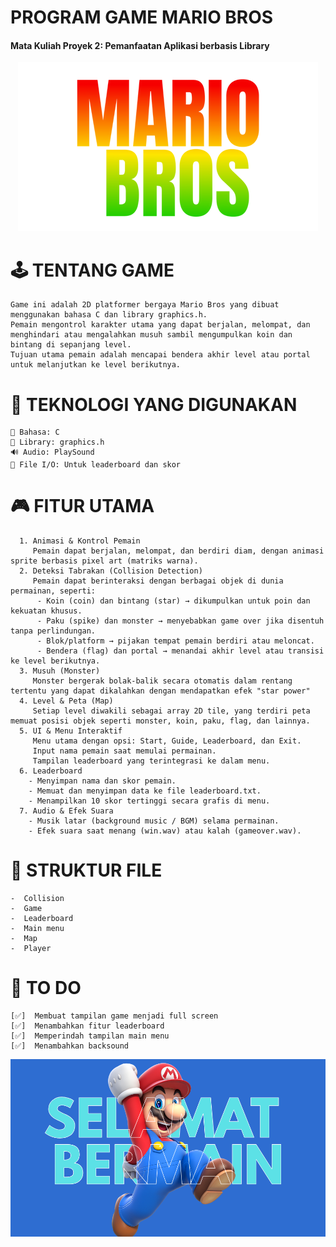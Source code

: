 # **PROGRAM GAME MARIO BROS**
#### Mata Kuliah Proyek 2: Pemanfaatan Aplikasi berbasis Library

<p align="center">
  <img src="https://raw.githubusercontent.com/Zsweetieszt/Proyek2/master/assets/name.png" alt="Logo" />
</p>

# 🕹️ TENTANG GAME
    
    Game ini adalah 2D platformer bergaya Mario Bros yang dibuat menggunakan bahasa C dan library graphics.h. 
    Pemain mengontrol karakter utama yang dapat berjalan, melompat, dan menghindari atau mengalahkan musuh sambil mengumpulkan koin dan bintang di sepanjang level. 
    Tujuan utama pemain adalah mencapai bendera akhir level atau portal untuk melanjutkan ke level berikutnya.

# 🚀 TEKNOLOGI YANG DIGUNAKAN

    🔧 Bahasa: C
    🧱 Library: graphics.h
    🔊 Audio: PlaySound 
    📂 File I/O: Untuk leaderboard dan skor

# 🎮 FITUR UTAMA
      
      1. Animasi & Kontrol Pemain
         Pemain dapat berjalan, melompat, dan berdiri diam, dengan animasi sprite berbasis pixel art (matriks warna).
      2. Deteksi Tabrakan (Collision Detection)
         Pemain dapat berinteraksi dengan berbagai objek di dunia permainan, seperti:
          - Koin (coin) dan bintang (star) → dikumpulkan untuk poin dan kekuatan khusus.
          - Paku (spike) dan monster → menyebabkan game over jika disentuh tanpa perlindungan.
          - Blok/platform → pijakan tempat pemain berdiri atau meloncat.
          - Bendera (flag) dan portal → menandai akhir level atau transisi ke level berikutnya.
      3. Musuh (Monster)
         Monster bergerak bolak-balik secara otomatis dalam rentang tertentu yang dapat dikalahkan dengan mendapatkan efek "star power"
      4. Level & Peta (Map)
         Setiap level diwakili sebagai array 2D tile, yang terdiri peta memuat posisi objek seperti monster, koin, paku, flag, dan lainnya.
      5. UI & Menu Interaktif
         Menu utama dengan opsi: Start, Guide, Leaderboard, dan Exit.
         Input nama pemain saat memulai permainan.
         Tampilan leaderboard yang terintegrasi ke dalam menu.
      6. Leaderboard
        - Menyimpan nama dan skor pemain.
        - Memuat dan menyimpan data ke file leaderboard.txt.
        - Menampilkan 10 skor tertinggi secara grafis di menu.
      7. Audio & Efek Suara   
        - Musik latar (background music / BGM) selama permainan.
        - Efek suara saat menang (win.wav) atau kalah (gameover.wav).
       
  # 📁 STRUKTUR FILE

    -  Collision
    -  Game
    -  Leaderboard
    -  Main menu
    -  Map
    -  Player

# 🧩 TO DO

    [✅]  Membuat tampilan game menjadi full screen
    [✅]  Menambahkan fitur leaderboard
    [✅]  Memperindah tampilan main menu
    [✅]  Menambahkan backsound

<p align="center">
  <img src="https://raw.githubusercontent.com/Zsweetieszt/Proyek2/master/assets/logo.png" alt="Logo" />
</p>
